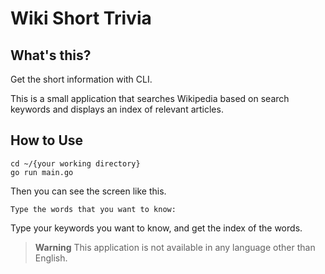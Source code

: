 # Wiki Short Trivia
## What's this?
Get the short information with CLI. 

This is a small application that searches Wikipedia based on search keywords and displays an index of relevant articles.
## How to Use
```
cd ~/{your working directory}
go run main.go
```
Then you can see the screen like this.
```
Type the words that you want to know:
```
Type your keywords you want to know, and get the index of the words.

>**Warning**
>This application is not available in any language other than English.

